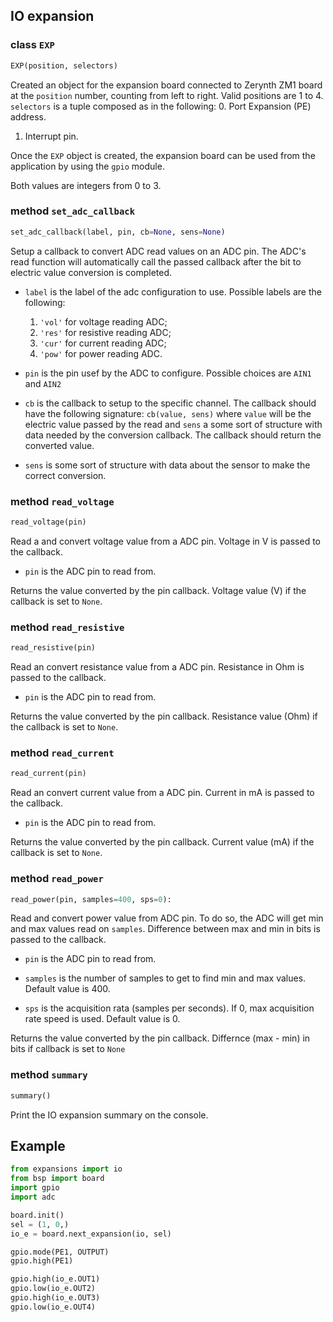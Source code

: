 ## IO expansion

### class `EXP`
```python
EXP(position, selectors)
```
Created an object for the expansion board connected to Zerynth ZM1 board at the `position` number, counting from left to right. Valid positions are 1 to 4.
`selectors` is a tuple composed as in the following:
0. Port Expansion (PE) address.
1. Interrupt pin.

Once the `EXP` object is created, the expansion board can be used from the application by using the `gpio` module.

Both values are integers from 0 to 3.

### method `set_adc_callback`
```python
set_adc_callback(label, pin, cb=None, sens=None)
```
Setup a callback to convert ADC read values on an ADC pin. The ADC's read function will automatically call the passed callback after the bit to electric value conversion is completed.

* `label` is the label of the adc configuration to use.
    Possible labels are the following:
    1. `'vol'` for voltage reading ADC;
    2. `'res'` for resistive reading ADC;
    3. `'cur'` for current reading ADC;
    4. `'pow'` for power reading ADC.

* `pin` is the pin usef by the ADC to configure. Possible choices are `AIN1` and `AIN2`

* `cb` is the callback to setup to the specific channel.
    The callback should have the following signature: `cb(value, sens)` where `value` will be the electric value passed by the read and `sens` a some sort of structure with data needed by the conversion callback. The callback should return the converted value.

* `sens` is some sort of structure with data about the sensor to make the correct conversion.

### method `read_voltage`
```python
read_voltage(pin)
```
Read a and convert voltage value from a ADC pin. Voltage in V is passed to the callback.
* `pin` is the ADC pin to read from.

Returns the value converted by the pin callback. Voltage value (V) if the callback is set to `None`.

### method `read_resistive`
```python
read_resistive(pin)
```
Read an convert resistance value from a ADC pin. Resistance in Ohm is passed to the callback.
* `pin` is the ADC pin to read from.

Returns the value converted by the pin callback. Resistance value (Ohm) if the callback is set to `None`.

### method `read_current`
```python
read_current(pin)
```
Read an convert current value from a ADC pin. Current in mA is passed to the callback.
* `pin` is the ADC pin to read from.

Returns the value converted by the pin callback. Current value (mA) if the callback is set to `None`.

### method `read_power`
```python
read_power(pin, samples=400, sps=0):
```
Read and convert power value from ADC pin. To do so, the ADC will get min and max values read on `samples`.
Difference between max and min in bits is passed to the callback.

* `pin` is the ADC pin to read from.

* `samples` is the number of samples to get to find min and max values. Default value is 400.

* `sps` is the acquisition rata (samples per seconds). If 0, max acquisition rate speed is used. Default value is 0.

Returns the value converted by the pin callback. Differnce (max - min) in bits if callback is set to `None`

### method `summary`
```python
summary()
```
Print the IO expansion summary on the console.

## Example

```python
from expansions import io
from bsp import board
import gpio
import adc 

board.init()
sel = (1, 0,) 
io_e = board.next_expansion(io, sel)

gpio.mode(PE1, OUTPUT)
gpio.high(PE1)

gpio.high(io_e.OUT1)
gpio.low(io_e.OUT2)
gpio.high(io_e.OUT3)
gpio.low(io_e.OUT4)
```
